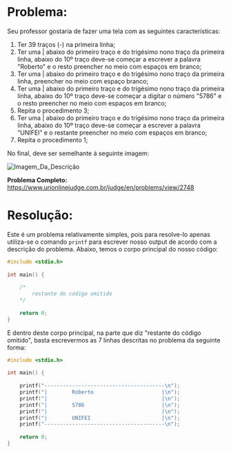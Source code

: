 # Problema:

Seu professor gostaria de fazer uma tela com as seguintes características:

1. Ter 39 traços (-) na primeira linha;
2. Ter uma | abaixo do primeiro traço e do trigésimo nono traço da primeira linha, abaixo do 10º traço deve-se começar a escrever a palavra "Roberto" e o resto preencher no meio com espaços em branco;
3. Ter uma | abaixo do primeiro traço e do trigésimo nono traço da primeira linha, preencher no meio com espaço branco;
4. Ter uma | abaixo do primeiro traço e do trigésimo nono traço da primeira linha, abaixo do 10º traço deve-se começar a digitar o número "5786" e o resto preencher no meio com espaços em branco;
5. Repita o procedimento 3;
6. Ter uma | abaixo do primeiro traço e do trigésimo nono traço da primeira linha, abaixo do 10º traço deve-se começar a escrever a palavra “UNIFEI” e o restante preencher no meio com espaços em branco;
7. Repita o procedimento 1;

No final, deve ser semelhante à seguinte imagem:

![Imagem_Da_Descrição](https://i.ibb.co/8gBZVX8/ex.png)

**Problema Completo:** https://www.urionlinejudge.com.br/judge/en/problems/view/2748

# Resolução:

Este é um problema relativamente simples, pois para resolve-lo apenas utiliza-se o comando `printf` para escrever nosso output de acordo com a descrição do problema. Abaixo, temos o corpo principal do nosso código:

```c
#include <stdio.h>
 
int main() {
 
    /*
		restante do código omitido
	*/
 
    return 0;
}
```

E dentro deste corpo principal, na parte que diz "restante do código omitido", basta escrevermos as 7 linhas descritas no problema da seguinte forma:

```c
#include <stdio.h>
 
int main() {
 
    printf("---------------------------------------\n");
    printf("|        Roberto                      |\n");
    printf("|                                     |\n");
    printf("|        5786                         |\n");
    printf("|                                     |\n");
    printf("|        UNIFEI                       |\n");
    printf("---------------------------------------\n");
 
    return 0;
}
```
